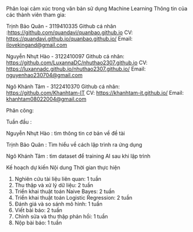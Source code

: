 Phân loại cảm xúc trong văn bản sử dụng Machine Learning 
Thông tin của các thành viên tham gia: 

Trịnh Bảo Quân - 3119410335 
Github cá nhân :https://github.com/quandavi/quanbao.github.io 
CV: https://quandavi.github.io/quanbao.github.io/ 
Email: ilovekingand@gmail.com

Nguyễn Nhựt Hào - 3122410097
Github cá nhân: https://github.com/LuxannaDC/nhuthao2307.github.io
CV: https://luxannadc.github.io/nhuthao2307.github.io/
Email: nguyenhao230704@gmail.com

Ngô Khánh Tâm - 3122410370
Github cá nhân: https://github.com/Khanhtam-IT
CV: https://khanhtam-it.github.io/
Email: khanhtam08022004@gmail.com

Phân công: 

Tuần đầu :

Nguyễn Nhựt Hào : tìm thông tin cơ bản về đề tài 

Trịnh Bảo Quân  : Tìm hiểu về cách lập trình ra ứng dụng 

Ngô Khánh Tâm : tìm dataset để training AI sau khi lập trình 


Kế hoạch dự kiến
Nội dung	                                          Thời gian thực hiện
1. Nghiên cứu tài liệu liên quan:	                              1 tuần
2. Thu thập và xử lý dữ liệu:	                                  2 tuần
3. Triển khai thuật toán Naive Bayes:  	                        2 tuần
4. Triển khai thuật toán Logistic Regression:                  	2 tuần
5. Đánh giá và so sánh mô hình:	                                1 tuần
6. Viết bài báo:	                                              2 tuần
7. Chỉnh sửa và thu thập phản hồi:	                            1 tuần
8. Nộp bài báo:	                                                1 tuần


